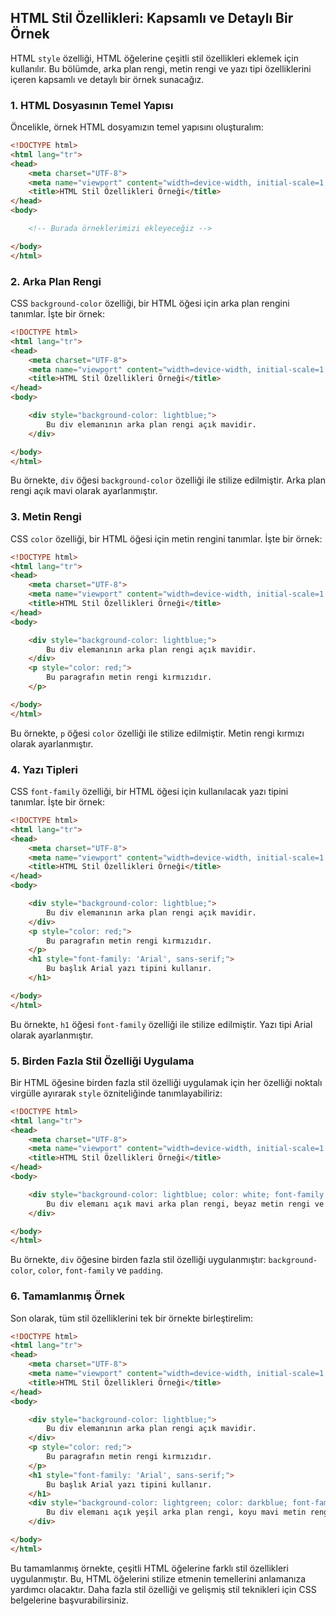 ## HTML Stil Özellikleri: Kapsamlı ve Detaylı Bir Örnek

HTML `style` özelliği, HTML öğelerine çeşitli stil özellikleri eklemek için kullanılır. Bu bölümde, arka plan rengi, metin rengi ve yazı tipi özelliklerini içeren kapsamlı ve detaylı bir örnek sunacağız.

### 1. HTML Dosyasının Temel Yapısı

Öncelikle, örnek HTML dosyamızın temel yapısını oluşturalım:

```html
<!DOCTYPE html>
<html lang="tr">
<head>
    <meta charset="UTF-8">
    <meta name="viewport" content="width=device-width, initial-scale=1.0">
    <title>HTML Stil Özellikleri Örneği</title>
</head>
<body>

    <!-- Burada örneklerimizi ekleyeceğiz -->

</body>
</html>
```

### 2. Arka Plan Rengi

CSS `background-color` özelliği, bir HTML öğesi için arka plan rengini tanımlar. İşte bir örnek:

```html
<!DOCTYPE html>
<html lang="tr">
<head>
    <meta charset="UTF-8">
    <meta name="viewport" content="width=device-width, initial-scale=1.0">
    <title>HTML Stil Özellikleri Örneği</title>
</head>
<body>

    <div style="background-color: lightblue;">
        Bu div elemanının arka plan rengi açık mavidir.
    </div>

</body>
</html>
```

Bu örnekte, `div` öğesi `background-color` özelliği ile stilize edilmiştir. Arka plan rengi açık mavi olarak ayarlanmıştır.

### 3. Metin Rengi

CSS `color` özelliği, bir HTML öğesi için metin rengini tanımlar. İşte bir örnek:

```html
<!DOCTYPE html>
<html lang="tr">
<head>
    <meta charset="UTF-8">
    <meta name="viewport" content="width=device-width, initial-scale=1.0">
    <title>HTML Stil Özellikleri Örneği</title>
</head>
<body>

    <div style="background-color: lightblue;">
        Bu div elemanının arka plan rengi açık mavidir.
    </div>
    <p style="color: red;">
        Bu paragrafın metin rengi kırmızıdır.
    </p>

</body>
</html>
```

Bu örnekte, `p` öğesi `color` özelliği ile stilize edilmiştir. Metin rengi kırmızı olarak ayarlanmıştır.

### 4. Yazı Tipleri

CSS `font-family` özelliği, bir HTML öğesi için kullanılacak yazı tipini tanımlar. İşte bir örnek:

```html
<!DOCTYPE html>
<html lang="tr">
<head>
    <meta charset="UTF-8">
    <meta name="viewport" content="width=device-width, initial-scale=1.0">
    <title>HTML Stil Özellikleri Örneği</title>
</head>
<body>

    <div style="background-color: lightblue;">
        Bu div elemanının arka plan rengi açık mavidir.
    </div>
    <p style="color: red;">
        Bu paragrafın metin rengi kırmızıdır.
    </p>
    <h1 style="font-family: 'Arial', sans-serif;">
        Bu başlık Arial yazı tipini kullanır.
    </h1>

</body>
</html>
```

Bu örnekte, `h1` öğesi `font-family` özelliği ile stilize edilmiştir. Yazı tipi Arial olarak ayarlanmıştır.

### 5. Birden Fazla Stil Özelliği Uygulama

Bir HTML öğesine birden fazla stil özelliği uygulamak için her özelliği noktalı virgülle ayırarak `style` özniteliğinde tanımlayabiliriz:

```html
<!DOCTYPE html>
<html lang="tr">
<head>
    <meta charset="UTF-8">
    <meta name="viewport" content="width=device-width, initial-scale=1.0">
    <title>HTML Stil Özellikleri Örneği</title>
</head>
<body>

    <div style="background-color: lightblue; color: white; font-family: 'Verdana', sans-serif; padding: 20px;">
        Bu div elemanı açık mavi arka plan rengi, beyaz metin rengi ve Verdana yazı tipine sahiptir. Ayrıca 20 piksel iç boşluk uygulanmıştır.
    </div>

</body>
</html>
```

Bu örnekte, `div` öğesine birden fazla stil özelliği uygulanmıştır: `background-color`, `color`, `font-family` ve `padding`.

### 6. Tamamlanmış Örnek

Son olarak, tüm stil özelliklerini tek bir örnekte birleştirelim:

```html
<!DOCTYPE html>
<html lang="tr">
<head>
    <meta charset="UTF-8">
    <meta name="viewport" content="width=device-width, initial-scale=1.0">
    <title>HTML Stil Özellikleri Örneği</title>
</head>
<body>

    <div style="background-color: lightblue;">
        Bu div elemanının arka plan rengi açık mavidir.
    </div>
    <p style="color: red;">
        Bu paragrafın metin rengi kırmızıdır.
    </p>
    <h1 style="font-family: 'Arial', sans-serif;">
        Bu başlık Arial yazı tipini kullanır.
    </h1>
    <div style="background-color: lightgreen; color: darkblue; font-family: 'Tahoma', sans-serif; padding: 15px;">
        Bu div elemanı açık yeşil arka plan rengi, koyu mavi metin rengi ve Tahoma yazı tipine sahiptir. Ayrıca 15 piksel iç boşluk uygulanmıştır.
    </div>

</body>
</html>
```

Bu tamamlanmış örnekte, çeşitli HTML öğelerine farklı stil özellikleri uygulanmıştır. Bu, HTML öğelerini stilize etmenin temellerini anlamanıza yardımcı olacaktır. Daha fazla stil özelliği ve gelişmiş stil teknikleri için CSS belgelerine başvurabilirsiniz.